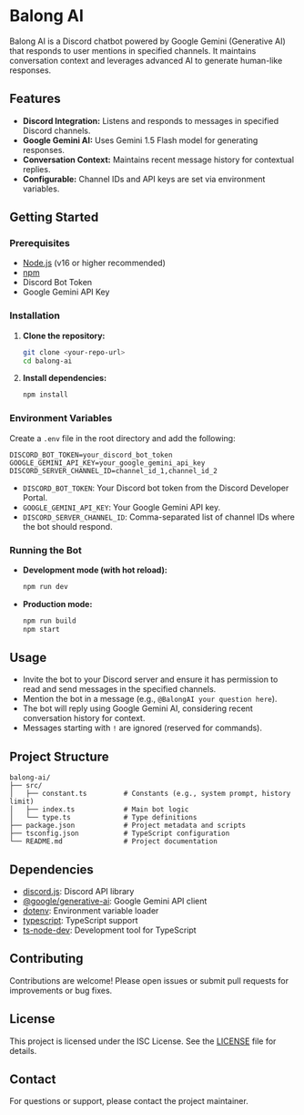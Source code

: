 # Balong AI

Balong AI is a Discord chatbot powered by Google Gemini (Generative AI) that responds to user mentions in specified channels. It maintains conversation context and leverages advanced AI to generate human-like responses.

## Features
- **Discord Integration:** Listens and responds to messages in specified Discord channels.
- **Google Gemini AI:** Uses Gemini 1.5 Flash model for generating responses.
- **Conversation Context:** Maintains recent message history for contextual replies.
- **Configurable:** Channel IDs and API keys are set via environment variables.

## Getting Started

### Prerequisites
- [Node.js](https://nodejs.org/) (v16 or higher recommended)
- [npm](https://www.npmjs.com/)
- Discord Bot Token
- Google Gemini API Key

### Installation
1. **Clone the repository:**
   ```bash
   git clone <your-repo-url>
   cd balong-ai
   ```
2. **Install dependencies:**
   ```bash
   npm install
   ```

### Environment Variables
Create a `.env` file in the root directory and add the following:
```env
DISCORD_BOT_TOKEN=your_discord_bot_token
GOOGLE_GEMINI_API_KEY=your_google_gemini_api_key
DISCORD_SERVER_CHANNEL_ID=channel_id_1,channel_id_2
```
- `DISCORD_BOT_TOKEN`: Your Discord bot token from the Discord Developer Portal.
- `GOOGLE_GEMINI_API_KEY`: Your Google Gemini API key.
- `DISCORD_SERVER_CHANNEL_ID`: Comma-separated list of channel IDs where the bot should respond.

### Running the Bot
- **Development mode (with hot reload):**
  ```bash
  npm run dev
  ```
- **Production mode:**
  ```bash
  npm run build
  npm start
  ```

## Usage
- Invite the bot to your Discord server and ensure it has permission to read and send messages in the specified channels.
- Mention the bot in a message (e.g., `@BalongAI your question here`).
- The bot will reply using Google Gemini AI, considering recent conversation history for context.
- Messages starting with `!` are ignored (reserved for commands).

## Project Structure
```
balong-ai/
├── src/
│   ├── constant.ts         # Constants (e.g., system prompt, history limit)
│   ├── index.ts            # Main bot logic
│   └── type.ts             # Type definitions
├── package.json            # Project metadata and scripts
├── tsconfig.json           # TypeScript configuration
└── README.md               # Project documentation
```

## Dependencies
- [discord.js](https://discord.js.org/): Discord API library
- [@google/generative-ai](https://www.npmjs.com/package/@google/generative-ai): Google Gemini API client
- [dotenv](https://www.npmjs.com/package/dotenv): Environment variable loader
- [typescript](https://www.typescriptlang.org/): TypeScript support
- [ts-node-dev](https://www.npmjs.com/package/ts-node-dev): Development tool for TypeScript

## Contributing
Contributions are welcome! Please open issues or submit pull requests for improvements or bug fixes.

## License
This project is licensed under the ISC License. See the [LICENSE](LICENSE) file for details.

## Contact
For questions or support, please contact the project maintainer.
